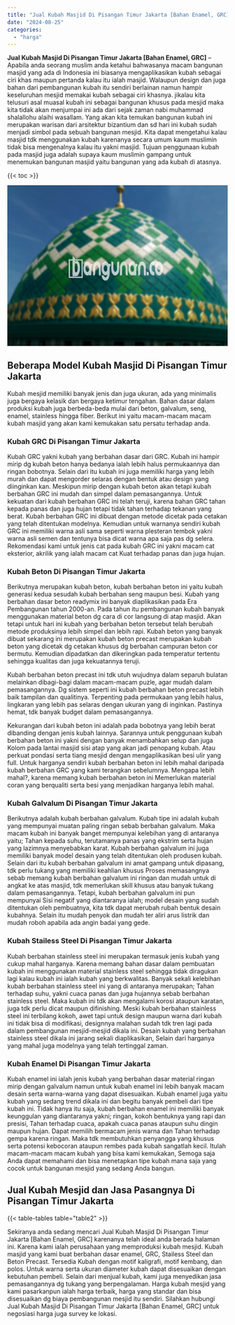 ```yaml
---
title: "Jual Kubah Masjid Di Pisangan Timur Jakarta [Bahan Enamel, GRC]"
date: "2024-08-25"
categories: 
  - "harga"
---
```


**Jual Kubah Masjid Di Pisangan Timur Jakarta \[Bahan Enamel, GRC\]** – Apabila anda seorang muslim anda ketahui bahwasanya macam bangunan masjid yang ada di Indonesia ini biasanya mengaplikasikan kubah sebagai ciri khas maupun pertanda kalau itu ialah masjid. Walaupun design dan juga bahan dari pembangunan kubah itu sendiri berlainan namun hampir keseluruhan mesjid memakai kubah sebagai ciri khasnya. jikalau kita telusuri asal muasal kubah ini sebagai bangunan khusus pada mesjid maka kita tidak akan menjumpai ini ada dari sejak zaman nabi muhammad shalallohu alaihi wasallam. Yang akan kita temukan bangunan kubah ini merupakan warisan dari arsitektur bizantium dan sd hari ini kubah sudah menjadi simbol pada sebuah bangunan mesjid. Kita dapat mengetahui kalau masjid tdk menggunakan kubah karenanya secara umum kaum muslimin tidak bisa mengenalnya kalau itu yakni masjid. Tujuan penggunaan kubah pada masjid juga adalah supaya kaum muslimin gampang untuk menemukan bangunan masjid yaitu bangunan yang ada kubah di atasnya.

{{< toc >}}

![Jual Kubah Masjid Di Pisangan Timur Jakarta [Bahan Enamel, GRC]](/images/jual-kubah-masjid-25.png)

## Beberapa Model Kubah Masjid Di Pisangan Timur Jakarta

Kubah mesjid memiliki banyak jenis dan juga ukuran, ada yang minimalis juga bergaya kelasik dan bergaya ketimur tengahan. Bahan dasar dalam produksi kubah juga berbeda-beda mulai dari beton, galvalum, seng, enamel, stainless hingga fiber. Berikut ini yaitu macam-macam macam kubah masjid yang akan kami kemukakan satu persatu terhadap anda.

### Kubah GRC Di Pisangan Timur Jakarta

Kubah GRC yakni kubah yang berbahan dasar dari GRC. Kubah ini hampir mirip dg kubah beton hanya bedanya ialah lebih halus permukaannya dan ringan bobotnya. Selain dari itu kubah ini juga memiliki harga yang lebih murah dan dapat mengorder selaras dengan bentuk atau design yang diinginkan kan. Meskipun mirip dengan kubah beton akan tetapi kubah berbahan GRC ini mudah dan simpel dalam pemasangannya. Untuk kekuatan dari kubah berbahan GRC ini telah teruji, karena bahan GRC tahan kepada panas dan juga hujan tetapi tidak tahan terhadap tekanan yang berat. Kubah berbahan GRC ini dibuat dengan metode dicetak pada cetakan yang telah ditentukan modelnya. Kemudian untuk warnanya sendiri kubah GRC ini memiliki warna asli sama seperti warna plesteran tembok yakni warna asli semen dan tentunya bisa dicat warna apa saja pas dg selera. Rekomendasi kami untuk jenis cat pada kubah GRC ini yakni macam cat eksterior, akrilik yang ialah macam cat Kuat terhadap panas dan juga hujan.

### Kubah Beton Di Pisangan Timur Jakarta

Berikutnya merupakan kubah beton, kubah berbahan beton ini yaitu kubah generasi kedua sesudah kubah berbahan seng maupun besi. Kubah yang berbahan dasar beton readymix ini banyak diaplikasikan pada Era Pembangunan tahun 2000-an. Pada tahun itu pembangunan kubah banyak menggunakan material beton dg cara di cor langsung di atap masjid. Akan tetapi untuk hari ini kubah yang berbahan beton tersebut telah berubah metode produksinya lebih simpel dan lebih rapi. Kubah beton yang banyak dibuat sekarang ini merupakan kubah beton precast merupakan kubah beton yang dicetak dg cetakan khusus dg berbahan campuran beton cor bermutu. Kemudian dipadatkan dan dikeringkan pada temperatur tertentu sehingga kualitas dan juga kekuatannya teruji.

Kubah berbahan beton precast ini tdk utuh wujudnya dalam separuh bulatan melainkan dibagi-bagi dalam macam-macam puzle, agar mudah dalam pemasangannya. Dg sistem seperti ini kubah berbahan beton precast lebih baik tampilan dan qualitinya. Terpenting pada permukaan yang lebih halus, lingkaran yang lebih pas selaras dengan ukuran yang di inginkan. Pastinya hemat, tdk banyak budget dalam pemasangannya.

Kekurangan dari kubah beton ini adalah pada bobotnya yang lebih berat dibanding dengan jenis kubah lainnya. Sarannya untuk penggunaan kubah berbahan beton ini yakni dengan banyak menambahkan selup dan juga Kolom pada lantai masjid sisi atap yang akan jadi penopang kubah. Atau perkuat pondasi serta tiang mesjid dengan mengaplikasikan besi ulir yang full. Untuk harganya sendiri kubah berbahan beton ini lebih mahal daripada kubah berbahan GRC yang kami terangkan sebelumnya. Mengapa lebih mahal?, karena memang kubah berbahan beton ini Memerlukan material coran yang berqualiti serta besi yang menjadikan harganya lebih mahal.

### Kubah Galvalum Di Pisangan Timur Jakarta

Berikutnya adalah kubah berbahan galvalum. Kubah tipe ini adalah kubah yang mempunyai muatan paling ringan sebab berbahan galvalum. Maka macam kubah ini banyak banget mempunyai kelebihan yang di antaranya yaitu; Tahan kepada suhu, terutamanya panas yang ekstrim serta hujan yang lazimnya menyebabkan karat. Kubah berbahan galvalum ini juga memiliki banyak model desain yang telah ditentukan oleh produsen kubah. Selain dari itu kubah berbahan galvalum ini amat gampang untuk dipasang, tdk perlu tukang yang memiliki keahlian khusus Proses memasangnya sebab memang kubah berbahan galvalum ini ringan dan mudah untuk di angkat ke atas masjid, tdk memerlukan skill khusus atau banyak tukang dalam pemasangannya. Tetapi, kubah berbahan galvalum ini pun mempunyai Sisi negatif yang diantaranya ialah; model desain yang sudah ditentukan oleh pembuatnya, kita tdk dapat merubah rubah bentuk desain kubahnya. Selain itu mudah penyok dan mudah ter aliri arus listrik dan mudah roboh apabila ada angin badai yang gede.

### Kubah Stailess Steel Di Pisangan Timur Jakarta

Kubah berbahan stainless steel ini merupakan termasuk jenis kubah yang cukup mahal harganya. Karena memang bahan dasar dalam pembuatan kubah ini menggunakan material stainless steel sehingga tidak diragukan lagi kalau kubah ini ialah kubah yang berkwalitas. Banyak sekali kelebihan kubah berbahan stainless steel ini yang di antaranya merupakan; Tahan terhadap suhu, yakni cuaca panas dan juga hujannya sebab berbahan stainless steel. Maka kubah ini tdk akan mengalami korosi ataupun karatan, juga tdk perlu dicat maupun difinishing. Meski kubah berbahan stainless steel ini terbilang kokoh, awet tapi untuk design maupun warna dari kubah ini tidak bisa di modifikasi, designnya malahan sudah tdk tren lagi pada dalam pembangunan mesjid-mesjid dikala ini. Desain kubah yang berbahan stainless steel dikala ini jarang sekali diaplikasikan, Selain dari harganya yang mahal juga modelnya yang telah tertinggal zaman.

### Kubah Enamel Di Pisangan Timur Jakarta

Kubah enamel ini ialah jenis kubah yang berbahan dasar material ringan mirip dengan galvalum namun untuk kubah enamel ini lebih banyak macam desain serta warna-warna yang dapat disesuaikan. Kubah enamel juga yaitu kubah yang sedang trend dikala ini dan begitu banyak pembeli dari tipe kubah ini. Tidak hanya itu saja, kubah berbahan enamel ini memiliki banyak keunggulan yang diantaranya yakni; ringan, kokoh bentuknya yang rapi dan presisi, Tahan terhadap cuaca, apakah cuaca panas ataupun suhu dingin maupun hujan. Dapat memilih bermacam jenis warna dan Tahan terhadap gempa karena ringan. Maka tdk membutuhkan penyangga yang khusus serta potensi kebocoran ataupun rembes pada kubah sangatlah kecil. Itulah macam-macam macam kubah yang bisa kami kemukakan, Semoga saja Anda dapat memahami dan bisa menetapkan tipe kubah mana saja yang cocok untuk bangunan mesjid yang sedang Anda bangun.

## Jual Kubah Mesjid dan Jasa Pasangnya Di Pisangan Timur Jakarta

{{< table-tables table="table2" >}}

Sekiranya anda sedang mencari Jual Kubah Masjid Di Pisangan Timur Jakarta \[Bahan Enamel, GRC\] karenanya telah ideal anda berada halaman ini. Karena kami ialah perusahaan yang memproduksi kubah mesjid. Kubah masjid yang kami buat berbahan dasar enamel, GRC, Stailess Steel dan Beton Precast. Tersedia Kubah dengan motif kaligrafi, motif kembang, dan polos. Untuk warna serta ukuran diameter kubah dapat disesuaikan dengan kebutuhan pembeli. Selain dari menjual kubah, kami juga menyedikan jasa pemasangannya dg tukang yang berpengalaman. Harga kubah mesjid yang kami pasarkanpun ialah harga terbaik, harga yang standar dan bisa disesuaikan dg biaya pembangunan mesjid itu sendiri. Silahkan hubungi Jual Kubah Masjid Di Pisangan Timur Jakarta \[Bahan Enamel, GRC\] untuk negosiasi harga juga survey ke lokasi.
